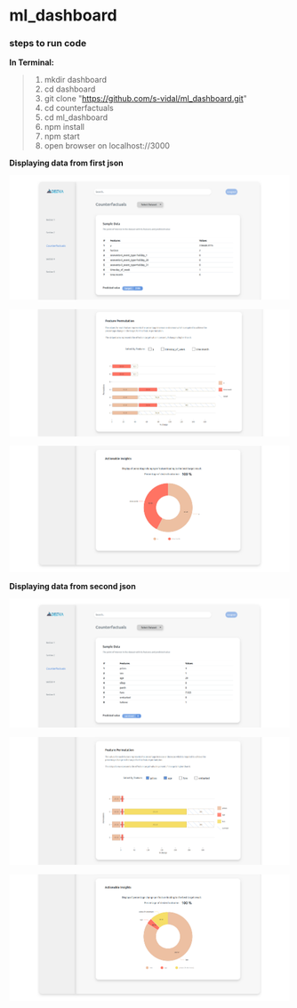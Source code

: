 # ml_dashboard

### steps to run code

**In Terminal:**

> 1.  mkdir dashboard
> 2.  cd dashboard
> 3.  git clone "https://github.com/s-vidal/ml_dashboard.git"
> 4.  cd counterfactuals
> 5.  cd ml_dashboard
> 6.  npm install
> 7.  npm start
> 8.  open browser on localhost://3000

**Displaying data from first json**

![alt text](./counterfactuals/demo/dataset1_1.png)

![alt text](./counterfactuals/demo/dataset1_2.png)

![alt text](./counterfactuals/demo/dataset1_3.png)

**Displaying data from second json**

![alt text](./counterfactuals/demo/dataset2_1.png)

![alt text](./counterfactuals/demo/dataset2_2.png)

![alt text](./counterfactuals/demo/dataset2_3.png)

